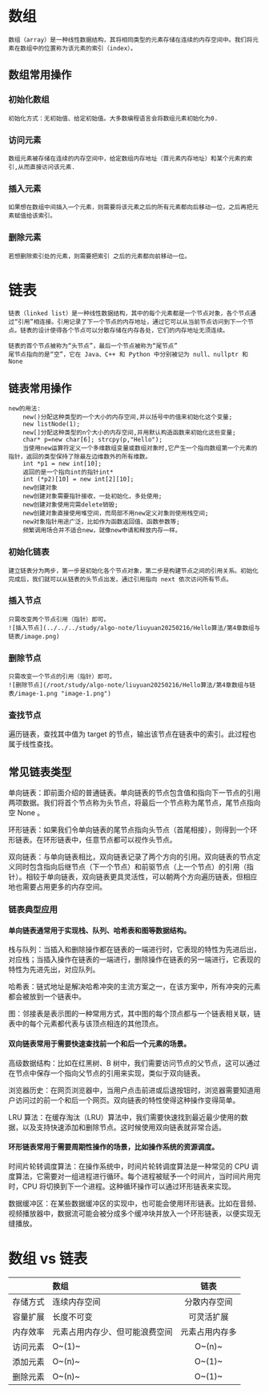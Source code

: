 # 数组
    数组（array）是一种线性数据结构，其将相同类型的元素存储在连续的内存空间中。我们将元素在数组中的位置称为该元素的索引（index）。

## 数组常用操作

### 初始化数组
    初始化方式：无初始值、给定初始值。大多数编程语言会将数组元素初始化为0.

### 访问元素
    数组元素被存储在连续的内存空间中，给定数组内存地址（首元素内存地址）和某个元素的索引,从而直接访问该元素.

### 插入元素
    如果想在数组中间插入一个元素，则需要将该元素之后的所有元素都向后移动一位，之后再把元素赋值给该索引。

### 删除元素
    若想删除索引处的元素，则需要把索引 之后的元素都向前移动一位。

# 链表
    链表（linked list）是一种线性数据结构，其中的每个元素都是一个节点对象，各个节点通过“引用”相连接。引用记录了下一个节点的内存地址，通过它可以从当前节点访问到下一个节点。链表的设计使得各个节点可以分散存储在内存各处，它们的内存地址无须连续。  
    
    链表的首个节点被称为“头节点”，最后一个节点被称为“尾节点”  
    尾节点指向的是“空”，它在 Java、C++ 和 Python 中分别被记为 null、nullptr 和 None  
    
## 链表常用操作

    new的用法:  
        new()分配这种类型的一个大小的内存空间,并以括号中的值来初始化这个变量;  
        new listNode(1);  
        new[]分配这种类型的n个大小的内存空间,并用默认构造函数来初始化这些变量;  
        char* p=new char[6]; strcpy(p,"Hello");  
        当使用new运算符定义一个多维数组变量或数组对象时,它产生一个指向数组第一个元素的指针，返回的类型保持了除最左边维数外的所有维数。  
        int *p1 = new int[10];  
        返回的是一个指向int的指针int*  
        int (*p2)[10] = new int[2][10];  
        new创建对象  
        new创建对象需要指针接收，一处初始化，多处使用;  
        new创建对象使用完需delete销毁;  
        new创建对象直接使用堆空间，而局部不用new定义对象则使用栈空间;  
        new对象指针用途广泛，比如作为函数返回值、函数参数等;  
        频繁调用场合并不适合new，就像new申请和释放内存一样。  
        
### 初始化链表
    建立链表分为两步，第一步是初始化各个节点对象，第二步是构建节点之间的引用关系。初始化完成后，我们就可以从链表的头节点出发，通过引用指向 next 依次访问所有节点。

### 插入节点
    只需改变两个节点引用（指针）即可。  
    ![插入节点](../../../study/algo-note/liuyuan20250216/Hello算法/第4章数组与链表/image.png)  

### 删除节点
    只需改变一个节点的引用（指针）即可。  
    ![删除节点](/root/study/algo-note/liuyuan20250216/Hello算法/第4章数组与链表/image-1.png "image-1.png")  

### 查找节点
遍历链表，查找其中值为 target 的节点，输出该节点在链表中的索引。此过程也属于线性查找。

## 常见链表类型
单向链表：即前面介绍的普通链表。单向链表的节点包含值和指向下一节点的引用两项数据。我们将首个节点称为头节点，将最后一个节点称为尾节点，尾节点指向空 None 。

环形链表：如果我们令单向链表的尾节点指向头节点（首尾相接），则得到一个环形链表。在环形链表中，任意节点都可以视作头节点。

双向链表：与单向链表相比，双向链表记录了两个方向的引用。双向链表的节点定义同时包含指向后继节点（下一个节点）和前驱节点（上一个节点）的引用（指针）。相较于单向链表，双向链表更具灵活性，可以朝两个方向遍历链表，但相应地也需要占用更多的内存空间。

### 链表典型应用

#### 单向链表通常用于实现栈、队列、哈希表和图等数据结构。

栈与队列：当插入和删除操作都在链表的一端进行时，它表现的特性为先进后出，对应栈；当插入操作在链表的一端进行，删除操作在链表的另一端进行，它表现的特性为先进先出，对应队列。

哈希表：链式地址是解决哈希冲突的主流方案之一，在该方案中，所有冲突的元素都会被放到一个链表中。

图：邻接表是表示图的一种常用方式，其中图的每个顶点都与一个链表相关联，链表中的每个元素都代表与该顶点相连的其他顶点。

#### 双向链表常用于需要快速查找前一个和后一个元素的场景。
高级数据结构：比如在红黑树、B 树中，我们需要访问节点的父节点，这可以通过在节点中保存一个指向父节点的引用来实现，类似于双向链表。

浏览器历史：在网页浏览器中，当用户点击前进或后退按钮时，浏览器需要知道用户访问过的前一个和后一个网页。双向链表的特性使得这种操作变得简单。

LRU 算法：在缓存淘汰（LRU）算法中，我们需要快速找到最近最少使用的数据，以及支持快速添加和删除节点。这时候使用双向链表就非常合适。

#### 环形链表常用于需要周期性操作的场景，比如操作系统的资源调度。
时间片轮转调度算法：在操作系统中，时间片轮转调度算法是一种常见的 CPU 调度算法，它需要对一组进程进行循环。每个进程被赋予一个时间片，当时间片用完时，CPU 将切换到下一个进程。这种循环操作可以通过环形链表来实现。

数据缓冲区：在某些数据缓冲区的实现中，也可能会使用环形链表。比如在音频、视频播放器中，数据流可能会被分成多个缓冲块并放入一个环形链表，以便实现无缝播放。

# 数组 vs 链表
  |      |  数组  |  链表  |
  |:--------|:--------|:--------:|
  |  存储方式 | 连续内存空间 | 分散内存空间 |
  |  容量扩展 | 长度不可变 | 可灵活扩展 |
  |  内存效率 | 元素占用内存少、但可能浪费空间 | 元素占用内存多 |
  |  访问元素 | O~(1)~ | O~(n)~ |
  |  添加元素 | O~(n)~ | O~(1)~ |
  |  删除元素 | O~(n)~ | O~(1)~ |